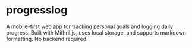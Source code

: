 # progresslog
A mobile-first web app for tracking personal goals and logging daily progress. Built with Mithril.js, uses local storage, and supports markdown formatting. No backend required.
